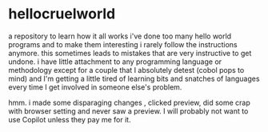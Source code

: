 # hellocruelworld
a repository to learn how it all works
i've done too many hello world programs and to make them interesting i rarely follow the instructions anymore. this sometimes leads to mistakes that are very instructive to get undone. i have little attachment to any programming language or methodology except for a couple that I absolutely detest (cobol pops to mind) and I'm getting a little tired of learning bits and snatches of languages every time I get involved in someone else's problem. 

hmm. i made some disparaging changes , clicked preview, did some crap with browser setting and never saw a preview. I will probably not want to use Copilot unless they pay me for it.
